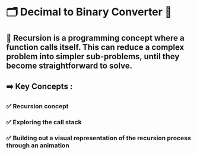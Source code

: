 # 🗂️ Decimal to Binary Converter 🔢
## 📖 Recursion is a programming concept where a function calls itself. This can reduce a complex problem into simpler sub-problems, until they become straightforward to solve.

## ➡️ Key Concepts : 
### ✅ Recursion concept
### ✅ Exploring the call stack
### ✅ Building out a visual representation of the recursion process through an animation

